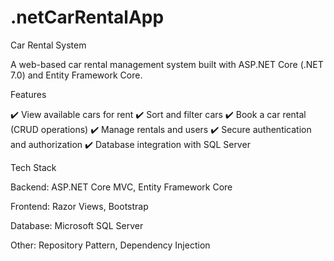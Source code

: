# .netCarRentalApp
  Car Rental System

A web-based car rental management system built with ASP.NET Core (.NET 7.0) and Entity Framework Core.

Features

✔️ View available cars for rent
✔️ Sort and filter cars
✔️ Book a car rental (CRUD operations)
✔️ Manage rentals and users
✔️ Secure authentication and authorization
✔️ Database integration with SQL Server

Tech Stack

Backend: ASP.NET Core MVC, Entity Framework Core

Frontend: Razor Views, Bootstrap

Database: Microsoft SQL Server

Other: Repository Pattern, Dependency Injection
